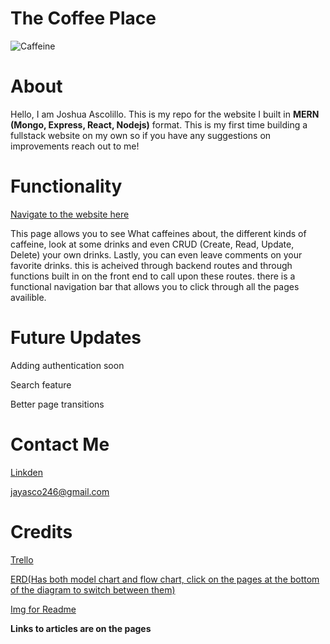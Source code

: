 # The Coffee Place

![Caffeine](https://thumbs.dreamstime.com/b/chemical-formula-caffeine-coffee-beans-background-close-up-100348619.jpg)

# About

Hello, I am Joshua Ascolillo. This is my repo for the website I built in **MERN (Mongo, Express, React, Nodejs)** format. This is my first time building a fullstack website on my own so if you have any suggestions on improvements reach out to me!

# Functionality

[Navigate to the website here](https://coffeeplace.herokuapp.com/)

This page allows you to see What caffeines about, the different kinds of caffeine, look at some drinks and even CRUD (Create, Read, Update, Delete) your own drinks. Lastly, you can even leave comments on your favorite drinks. this is acheived through backend routes and through functions built in on the front end to call upon these routes. there is a functional navigation bar that allows you to click through all the pages availible.

# Future Updates 

Adding authentication soon

Search feature 

Better page transitions

# Contact Me

[Linkden](https://www.linkedin.com/in/joshuaascolillo/)

jayasco246@gmail.com


# Credits

[Trello](https://trello.com/b/MiEffXEl/website-for-caffiene)

[ERD(Has both model chart and flow chart, click on the pages at the bottom of the diagram to switch between them)](https://app.diagrams.net/#G18RJUK5B7L44ZCE6zv7TMByfzf0ERXBTU)

[Img for Readme](https://thumbs.dreamstime.com/b/chemical-formula-caffeine-coffee-beans-background-close-up-100348619.jpg)

**Links to articles are on the pages**


